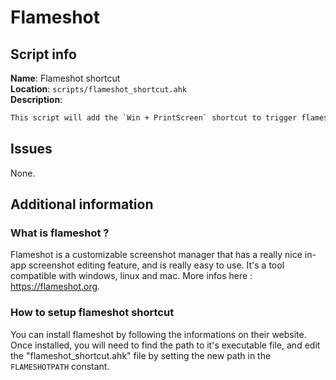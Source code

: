 # Flameshot

## Script info

**Name**: Flameshot shortcut\
**Location**: `scripts/flameshot_shortcut.ahk`\
**Description**:
```txt
This script will add the `Win + PrintScreen` shortcut to trigger flameshot screenshot process.
```

## Issues

None.

## Additional information

### What is flameshot ?

Flameshot is a customizable screenshot manager that has a really nice in-app screenshot editing feature, and is really easy to use. It's a tool compatible with windows, linux and mac. More infos here : https://flameshot.org.

### How to setup flameshot shortcut

You can install flameshot by following the informations on their website. Once installed, you will need to find the path to it's executable file, and edit the "flameshot_shortcut.ahk" file by setting the new path in the `FLAMESHOTPATH` constant.